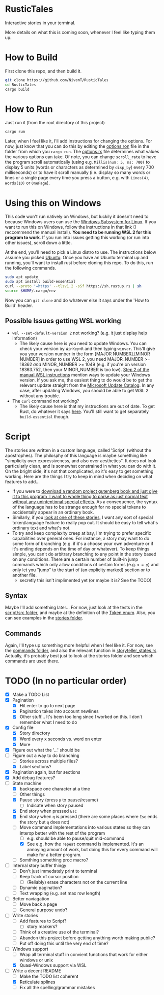# RusticTales
Interactive stories in your terminal.

More details on what this is coming soon, whenever I feel like typing them up.

# How to Build

First clone this repo, and then build it.
```bash
git clone https://github.com/NivenT/RusticTales
cd RusticTales
cargo build
```

# How to Run

Just run it (from the root directory of this project)
```bash
cargo run
```

Later, when I feel like it, I'll add instructions for changing the options. For now, just know that you can do this by editing the [options.ron](https://github.com/NivenT/RusticTales/blob/master/options.ron) file in the folder from which you `cargo run`. The [options.rs](https://github.com/NivenT/RusticTales/blob/master/rustic_tales/src/options.rs) file determines what values the various options can take. Of note, you can change `scroll_rate` to have the program scroll automatically (using e.g. `Millis(num: 5, ms: 700)` to display 5 units (words or characters as determined by `disp_by`) every 700 milliseconds) or to have it scroll manually (i.e. display so many words or lines or a single page every time you press a button, e.g. with `Lines(4)`, `Words(10)` or `OnePage`).

# Using this on Windows

This code won't run natively on Windows, but luckily it doesn't need to because Windows users can use the [Windows Subsystem for Linux](https://docs.microsoft.com/en-us/windows/wsl/install-win10#manual-installation-steps). If you want to run this on Windows, follow the instructions in that link (I reccommend the manual install). **You need to be running WSL 2 for this program to work**. If you run into issues getting this working (or run into other issues), scroll down a little.

At the end, you'll need to pick a Linux distro to use. The instructions below assume you picked [Ubuntu](https://www.microsoft.com/en-us/p/ubuntu/9nblggh4msv6?activetab=pivot:overviewtab). Once you have an Ubuntu terminal up and running, you'll want to install rust before cloning this repo. To do this, run the following commands. 
```bash
sudo apt update
sudo apt install build-essential
curl --proto '=https' --tlsv1.2 -sSf https://sh.rustup.rs | sh
source $HOME/.cargo/env
```

Now you can `git clone` and do whatever else it says under the 'How to Build' header.

## Possible Issues getting WSL working
* `wsl --set-default-version 2` not working? (e.g. it just display help information)  
  * The likely cause here is you need to update Windows. You can check your version by `WinKey+R` and then typing `winver`. This'll give you your version number in the form [MAJOR NUMBER].[MINOR NUMBER] in order to use WSL 2, you need MAJOR_NUMBER >= 18362 *and* MINOR_NUMBER >= 1049 (e.g. if you're on version 18363.752, then your MINOR_NUMBER is too low). [Step 2 of the manual WSL instructions](https://docs.microsoft.com/en-us/windows/wsl/install-win10#manual-installation-steps) mention ways to update your Windows version. If you ask me, the easiest thing to do would be to get the relevant update straight from the [Microsoft Update Catalog](https://www.catalog.update.microsoft.com/Search.aspx?q=KB4566116). In any case, after updating Windows, you should be able to get WSL 2 without any trouble.
* The `curl` command not working?
  * The likely cause here is that my instructions are out of date. To get Rust, do whatever it says  [here](https://www.rust-lang.org/learn/get-started). You'll still want to get separately `build-essential` though.

# Script

The stories are written in a custom language, called 'Script' (without the apostrophes). The philosphy of this language is maybe something like "simplicity over expressiveness, and also over aesthetics". It does not look particularly clean, and is somewhat constrained in what you can do with it. On the bright side, it's not that complicated, so it's easy to get something working. Here are the things I try to keep in mind when deciding on what features to add...
* If you were to [download a random project gutenberg book and just give it to this program, I want to whole thing to parse as just normal text without any unintentional special effects](https://github.com/NivenT/RusticTales/blob/master/script/src/lib.rs#L75). As a consequence, the syntax of the language has to be strange enough for no special tokens to accidentally appear in an ordinary book.
* Similarly, if you [look at one of these stories](https://github.com/NivenT/RusticTales/tree/master/rustic_tales/stories), I want any sort of special token/language feature to really pop out. It should be easy to tell what's ordinary text and what's not.
* To try and keep complexity creep at bay, I'm trying to prefer specific capabilities over general ones. For instance, a story may want to do some form of branching (e.g. if it's a choose your own adventure or if it's ending depends on the time of day or whatever). To keep things simple, you can't do arbitrary branching to any point in the story based on any conditions. There are a certain number of built-in jump commands which only allow conditions of certain forms (e.g. `x = y`) and only let you "jump" to the start of (an expliclty marked) section or to another file.
  * secretly this isn't implimented yet (or maybe it is? See the TODO)

## Syntax

Maybe I'll add something later... For now, just look at the tests in the [script/src folder](https://github.com/NivenT/RusticTales/tree/master/script/src), and maybe at the definition of the [Token enum](https://github.com/NivenT/RusticTales/blob/master/script/src/token.rs). Also, you can see examples in the [stories folder](https://github.com/NivenT/RusticTales/tree/master/rustic_tales/stories).

## Commands

Again, I'll type up something more helpful when I feel like it. For now, see the [commands folder](https://github.com/NivenT/RusticTales/tree/master/rustic_tales/src/commands), and also the relevant function in [storyteller_states.rs](https://github.com/NivenT/RusticTales/blob/master/rustic_tales/src/storyteller/storyteller_states.rs#L251). Actually, it's probably best just to look at the stories folder and see which commands are used there.

# TODO (In no particular order)

- [X] Make a TODO List
- [X] Pagination
  - [X] Hit enter to go to next page
  - [X] Pagination takes into account newlines
  - [X] Other stuff... It's been too long since I worked on this. I don't remember what I need to do
- [X] Config file
  - [X] Story directory
  - [X] Word every x seconds vs. word on enter
  - [X] More
- [X] Figure out what the '...' should be
- [ ] Figure out a way to do branching
  - [ ] Stories across multiple files?
  - [X] Label sections?
- [X] Pagination again, but for sections
- [X] Add debug features?
- [ ] State machine
  - [X] backspace one character at a time
  - [ ] Other things
  - [X] Pause story (press `p` to pause/resume)
    - [ ] Indicate when story paused
  - [X] End story when pressed `Esc`
  - [X] End story when `q` is pressed (there are some places where `Esc` ends the story but `q` does not)
  - [ ] Move command implementations into various states so they can interop better with the rest of the program
    - [ ] e.g. should be able to pause/quit mid-command
    - [X] See e.g. how the `repeat` command is implemented. It's an annoying amount of work, but doing this for every command will make for a better program.
  - [ ] Somthing something proc macro?
- [ ] Internal story buffer thingy
  - [ ] Don't just immedately print to terminal
  - [ ] Keep track of cursor position
    - [ ] (Reliably) erase characters not on the current line
  - [ ] Dynamic pagination?
  - [ ] Text wrapping (e.g. set max row length)
- [ ] Better naviagation
  - [ ] Move back a page
  - [ ] General purpose undo?
- [ ] Write stories
  - [ ] Add features to Script?
    - [ ] story markers?
  - [ ] Think of a creative use of the terminal?
  - [ ] Abandon this project before getting anything worth making public?
  - [ ] Put off doing this until the very end of time?
- [ ] Windows support
  - [ ] Wrap all terminal stuff in convient functions that work for either windows or unix
  - [X] Quasi-Windows support via WSL
- [ ] Write a decent README
  - [ ] Make the TODO list coherent
  - [X] Reticulate splines
  - [ ] Fix all the spelling/grammar mistakes
